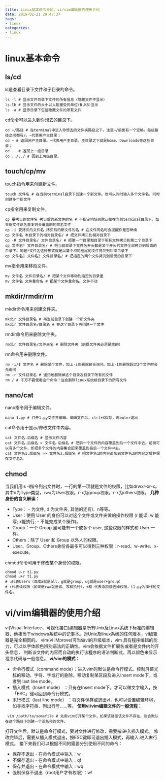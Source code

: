 ```yaml
---
title: Linux基本命令介绍、vi/vim编辑器的使用介绍
date: 2019-02-21 20:47:37
tags:
- linux
categories:
- linux
---
```


# linux基本命令
## ls/cd
ls是查看目录下文件和子目录的命令。
```
ls -l # 显示文件目录下文件的所有信息（隐藏文件不显示）
ls-lh # 显示文件的大小以人能接受的单位(B,KB)显示
ls -a # 显示目录下包括隐藏文件的所有文件
```
cd命令可以进入到你想去的目录下。
```
cd ~/路径 # 在terminal中进入你想去的文件夹路径之下。注意~/前面有一个空格。每级路径之间都有/。~代表用户主目录；
cd ~ # 返回用户主目录。~代表用户主目录。主目录之下就是home、Downloads等这些目录；
cd .. # 返回上一级目录
cd ../../ # 回到上两级目录。
```
## touch/cp/mv
touch指令用来创建新文件。
```
touch 文件名 # 在当前terminal目录下创建一个新文件。也可以同时输入多个文件名，同时创建多个新文件
```
cp指令用来复制文件。
```
cp 要拷贝的文件名 拷贝后的新文件的名 # 不指定地址则默认都在当前terminal目录下。如果新文件命名重复则会覆盖旧的同名文件
cp -i 要拷贝的文件名 拷贝后的新文件的名 # 在文件同名时会提醒你是否继续
cp 文件名 本目录下的相对目录名/ # 把文件拷贝到相对目录下
cp -R 文件目录名/ 文件目录名/ # 把第一个目录和目录下所有文件拷贝到第二个目录下
cp 文件名* 文件目录名/ # 把当前目录下文件名开头都是某个开头的文件全部拷贝到后面的目录下。同理*文件名这种形式就是以某个相同结尾的文件拷贝到后面目录下
cp 文件名1 文件名2 文件目录名/ # 把指定的两个文件拷贝到后面的目录下
```
mv指令用来移动文件。
```
mv 文件名 文件目录名/ # 把某个文件移动到指定的目录里
mv 文件名 文件重命名 # 把某个文件重命名。文件不动
```
## mkdir/rmdir/rm
mkdir命令用来创建文件夹。
```
mkdir 文件目录名 # 再当前目录下创建一个新文件夹
mkdir 文件目录名/目录名 # 在这个目录下再创建一个文件
```
rmdir命令用来删除文件夹。
```
rmdir 文件目录名/文件夹名 # 删除文件夹（前提文件夹必须是空的）
```
rm命令用来删除文件。
```
rm -i/I 文件名 # 删除某个文件，加上-i则删除前会询问。加上-I则删除超过3个文件时会先询问
rm -r 文件目录名 # 递归地删除掉这个目录及目录下所有的文件
rm / # 千万不要使用这个命令！这会删除linux系统根目录下的所有文件
```
## nano/cat
nano指令用于编辑文件。
```
nano 1.py # 打开1.py文件并编辑，编辑文件后，ctrl+X保存，再enter退出
```
cat命令用于显示/修改文件中内容。
```
cat 文件名.后缀名 # 显示文件内容
cat 文件名.后缀名 > 文件名.后缀名 # 把前一个文件的内容覆盖到后一个文件中去。前面可以有多个文件，即把多个文件的内容集合起来覆盖到最后一个文件中去。
cat 文件名1.后缀名 >> 文件名2.后缀名 # 把文件名1的内容追加到文件名2的内容之后并保存文件名2。
```
## chmod
当我们用ls -l指令列出文件时，一行的第一项就是文件的权限，比如drwxr-xr-x。其中d为Type类型，rwx为User权限，r-x为group权限，r-x为others权限。
**几种身份的含义解读：**
* Type： - 为文件, d 为文件夹, 其他的还有l，n等等。
* User：使用 User 的身份可以对这个文件或文件夹做的操作权限 (r 能读; w 能写; x能执行; - 不能完成某个操作)。
* Group：一个 Group 里可能有一个或多个 user, 这些权限的样式和 User 一样。
* Others：除了 User 和 Group 以外人的权限。
* User、Group、Others身份各最多可以得到三种权限：r-read、w-write、x-execute。

chmod命令可用于修改某个身份的权限。
```
chmod u-r t1.py 
chmod u+r t1.py
# u代表Users（改成a就是all，g就是group，ug就是user+group）
# r代表读权限（如果是rwx就是读、写和执行），+和-代表添加或去掉权限，t1.py为操作的文件名。
```
# vi/vim编辑器的使用介绍
vi(Visual Interface，可视化接口)编辑器是所有Unix及Linux系统下标准的编辑器，他相当于windows系统中的记事本。对Unix及linux系统的任何版本，vi编辑器是完全相同的。
vim(vi iMprove)可当做vi的升级版本，vim 具有程序编辑的能力，可以以字体颜色辨别语法的正确性。vim会依据文件扩展名或者是文件内的开头信息， 判断该文件的内容而自动的执行该程序的语法判断式，再以颜色来显示程序代码与一般信息。
**vi/vim的模式：**
* 命令行模式（command mode）：进入vim时默认是命令行模式。控制屏幕光标的移动，字符、字或行的删除，移动复制某区段及进入Insert mode下，或者到 last line mode。
* 插入模式（Insert mode） ：只有在Insert mode下，才可以做文字输入，按「ESC」键可回到命令行模式。
* 末行模式（last line mode） ：将文件保存或退出vi，也可以设置编辑环境，如寻找字符串、列出行号……等。 
  **使用vi/vim编辑文件的一般流程：**
```
 vim /path/to/somefile # 先用vim打开某个文件，如果该路径该文件不存在，则会默认在这个路径下创建一个该名称的文件。
```
打开文件后，默认是命令行模式，要对文件进行修改，需要按i进入插入模式。
修改完毕后，需要从插入模式退出，按ESC键即可退出插入模式，再输入:进入末行模式。
接下来我们可以根据不同的需要分别使用不同的命令：
* 保存不退出 - 在命令模式中输入：w
* 不保存退出 - 在命令模式中输入：q!
* 保存并退出 - 在命令模式中输入：wq
* 强制保存不退出（root用户才有权限）：w!